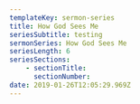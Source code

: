 ```yaml
---
templateKey: sermon-series
title: How God Sees Me
seriesSubtitle: testing
sermonSeries: How God Sees Me
seriesLength: 6
seriesSections:
    - sectionTitle:
      sectionNumber:
date: 2019-01-26T12:05:29.969Z
---
```

